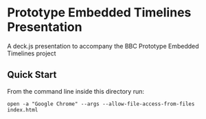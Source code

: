 # Prototype Embedded Timelines Presentation 

A deck.js presentation to accompany the BBC Prototype Embedded Timelines project

## Quick Start

From the command line inside this directory run:

    open -a "Google Chrome" --args --allow-file-access-from-files index.html
